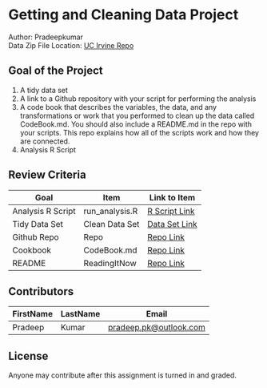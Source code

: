 # Getting and Cleaning Data Project
Author: Pradeepkumar <br />
Data Zip File Location: [UC Irvine Repo](https://d396qusza40orc.cloudfront.net/getdata%2Fprojectfiles%2FUCI%20HAR%20Dataset.zip "Clicking will download the data")

## Goal of the Project
1. A tidy data set 
2. A link to a Github repository with your script for performing the analysis 
3. A code book that describes the variables, the data, and any transformations or work that you performed to clean up the data called CodeBook.md. You should also include a README.md in the repo with your scripts. This repo explains how all of the scripts work and how they are connected.
4. Analysis R Script

## Review Criteria

Goal | Item | Link to Item
--- | --- | ---
Analysis R Script |  run_analysis.R |  [R Script Link](https://github.com/pradeep-pk/Getting-and-Cleaning-Data-Course-Project/blob/master/run_analysis.R "run_analysis.R")
Tidy Data Set |  Clean Data Set |  [Data Set Link](https://github.com/pradeep-pk/Getting-and-Cleaning-Data-Course-Project/blob/master/tidyData.txt "tidyData.txt")
Github Repo | Repo |  [Repo Link](https://github.com/pradeep-pk/Getting-and-Cleaning-Data-Course-Project "Click to go to Repo")
Cookbook | CodeBook.md |  [Repo Link](https://github.com/pradeep-pk/Getting-and-Cleaning-Data-Course-Project/blob/master/CodeBook.md "CodeBook.md")
README | ReadingItNow |  [Repo Link](https://github.com/pradeep-pk/Getting-and-Cleaning-Data-Course-Project/blob/master/README.md "README.md")

## Contributors

FirstName | LastName | Email
--- | --- | ---
Pradeep |  Kumar |  <pradeep.pk@outlook.com>

## License

Anyone may contribute after this assignment is turned in and graded. 

